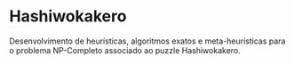 # Hashiwokakero
Desenvolvimento de heurísticas, algoritmos exatos e meta-heurísticas para o problema NP-Completo associado ao puzzle Hashiwokakero.

